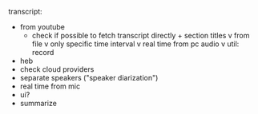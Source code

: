 
transcript:

- from youtube 
    - check if possible to fetch transcript directly + section titles
v from file
    v only specific time interval
v real time from pc audio
v util: record
- heb
- check cloud providers
- separate speakers ("speaker diarization")
- real time from mic
- ui?
- summarize